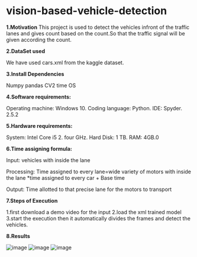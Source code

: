 # vision-based-vehicle-detection
**1.Motivation**
This project is used to detect the vehicles infront of the traffic lanes and gives count based on the count.So that the traffic signal will be given according the count.

**2.DataSet used**

We have used cars.xml from the kaggle dataset.


**3.Install Dependencies**

Numpy
pandas
CV2
time
OS

**4.Software requirements:**

Operating machine: Windows 10. 
Coding language: Python.
IDE: Spyder. 2.5.2

**5.Hardware requirements:** 

System: Intel Core i5 2. four GHz.
Hard Disk: 1 TB. 
RAM: 4GB.0

**6.Time assigning formula:**

Input: vehicles with inside the lane

Processing: Time assigned to every lane=wide variety of motors with inside the lane *time assigned   to every car + Base time 

Output: Time allotted to that precise lane for the motors to transport 

**7.Steps of Execution**

1.first download a demo video for the input
2.load the xml trained model
3.start the execution then it automatically divides the frames and detect the vehicles.

**8.Results**

![image](https://user-images.githubusercontent.com/119982694/207169925-bebf9df3-1fdf-4c5a-9f1f-109abbf830f2.png)
![image](https://user-images.githubusercontent.com/119982694/207169986-c94593e6-1acf-46ae-9fc6-ee89a80f26c5.png)
![image](https://user-images.githubusercontent.com/119982694/207170212-8523b1ba-c755-40a0-b191-aa346c078ec3.png)




